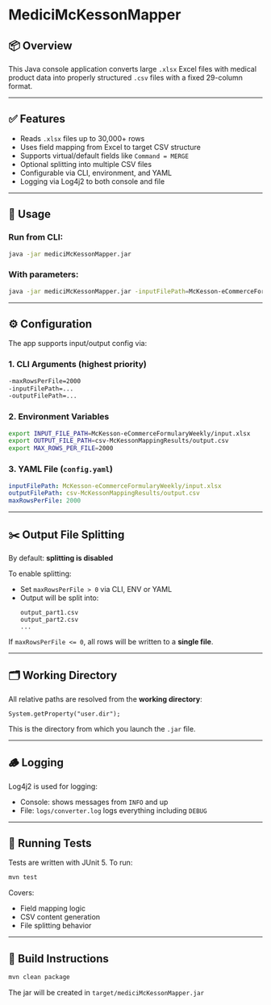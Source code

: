 # MediciMcKessonMapper

## 📦 Overview

This Java console application converts large `.xlsx` Excel files with medical product data into properly structured `.csv` files with a fixed 29-column format.

---

## ✅ Features

- Reads `.xlsx` files up to 30,000+ rows
- Uses field mapping from Excel to target CSV structure
- Supports virtual/default fields like `Command = MERGE`
- Optional splitting into multiple CSV files
- Configurable via CLI, environment, and YAML
- Logging via Log4j2 to both console and file

---

## 🚀 Usage

### Run from CLI:

```bash
java -jar mediciMcKessonMapper.jar
```

### With parameters:

```bash
java -jar mediciMcKessonMapper.jar -inputFilePath=McKesson-eCommerceFormularyWeekly/input.xlsx -outputFilePath=csv-McKessonMappingResults/output.csv -maxRowsPerFile=2000
```

---

## ⚙️ Configuration

The app supports input/output config via:

### 1. **CLI Arguments** (highest priority)

```bash
-maxRowsPerFile=2000
-inputFilePath=...
-outputFilePath=...
```

### 2. **Environment Variables**

```bash
export INPUT_FILE_PATH=McKesson-eCommerceFormularyWeekly/input.xlsx
export OUTPUT_FILE_PATH=csv-McKessonMappingResults/output.csv
export MAX_ROWS_PER_FILE=2000
```

### 3. **YAML File (`config.yaml`)**

```yaml
inputFilePath: McKesson-eCommerceFormularyWeekly/input.xlsx
outputFilePath: csv-McKessonMappingResults/output.csv
maxRowsPerFile: 2000
```

---

## ✂️ Output File Splitting

By default: **splitting is disabled**

To enable splitting:
- Set `maxRowsPerFile > 0` via CLI, ENV or YAML
- Output will be split into:
  ```
  output_part1.csv
  output_part2.csv
  ...
  ```

If `maxRowsPerFile <= 0`, all rows will be written to a **single file**.

---

## 🗂 Working Directory

All relative paths are resolved from the **working directory**:

```text
System.getProperty("user.dir");
```

This is the directory from which you launch the `.jar` file.

---

## 🪵 Logging

Log4j2 is used for logging:

- Console: shows messages from `INFO` and up
- File: `logs/converter.log` logs everything including `DEBUG`

---

## 🧪 Running Tests

Tests are written with JUnit 5. To run:

```bash
mvn test
```

Covers:
- Field mapping logic
- CSV content generation
- File splitting behavior

---

## 🧱 Build Instructions

```bash
mvn clean package
```

The jar will be created in `target/mediciMcKessonMapper.jar`
